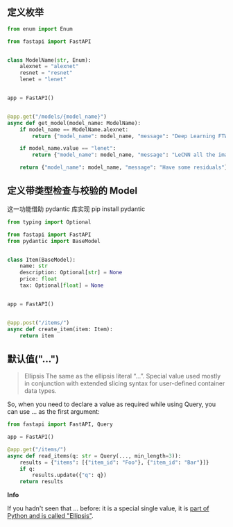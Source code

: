 ## 定义枚举

```py
from enum import Enum

from fastapi import FastAPI


class ModelName(str, Enum):
    alexnet = "alexnet"
    resnet = "resnet"
    lenet = "lenet"


app = FastAPI()


@app.get("/models/{model_name}")
async def get_model(model_name: ModelName):
    if model_name == ModelName.alexnet:
        return {"model_name": model_name, "message": "Deep Learning FTW!"}

    if model_name.value == "lenet":
        return {"model_name": model_name, "message": "LeCNN all the images"}

    return {"model_name": model_name, "message": "Have some residuals"}
```

## 定义带类型检查与校验的 Model

这一功能借助 pydantic 库实现 pip install pydantic

```py
from typing import Optional

from fastapi import FastAPI
from pydantic import BaseModel


class Item(BaseModel):
    name: str
    description: Optional[str] = None
    price: float
    tax: Optional[float] = None


app = FastAPI()


@app.post("/items/")
async def create_item(item: Item):
    return item
```

## 默认值("...")

> Ellipsis
> The same as the ellipsis literal “...”. Special value used mostly in conjunction with extended slicing syntax for user-defined container data types.

So, when you need to declare a value as required while using Query, you can use ... as the first argument:

```py
from fastapi import FastAPI, Query

app = FastAPI()

@app.get("/items/")
async def read_items(q: str = Query(..., min_length=3)):
    results = {"items": [{"item_id": "Foo"}, {"item_id": "Bar"}]}
    if q:
        results.update({"q": q})
    return results
```

**Info**

If you hadn't seen that ... before: it is a special single value, it is [part of Python and is called "Ellipsis"](https://docs.python.org/3/library/constants.html#Ellipsis).

